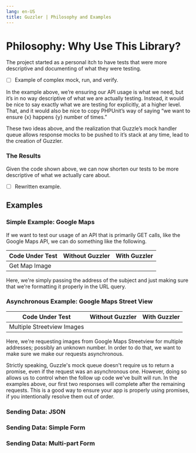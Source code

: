 ```yaml
---
lang: en-US
title: Guzzler | Philosophy and Examples
---
```


# Philosophy: Why Use This Library?

The project started as a personal itch to have tests that were more descriptive and documenting of what they were testing.

- [ ] Example of complex mock, run, and verify.

In the example above, we’re ensuring our API usage is what we need, but it’s in no way descriptive of what we are actually testing. Instead, it would be nice to say exactly what we are testing for explicitly, at a higher level. That, and it would also be nice to copy PHPUnit’s way of saying “we want to ensure {x} happens {y} number of times.”

These two ideas above, and the realization that Guzzle’s mock handler queue allows response mocks to be pushed to it’s stack at any time, lead to the creation of Guzzler.

### The Results

Given the code shown above, we can now shorten our tests to be more descriptive of what we actually care about.

- [ ] Rewritten example.

## Examples

### Simple Example: Google Maps

If we want to test our usage of an API that is primarily GET calls, like the Google Maps API, we can do something like the following.

| Code Under Test | Without Guzzler | With Guzzler |
|-----------------|-----------------|--------------|
| Get Map Image | | |

Here, we're simply passing the address of the subject and just making sure that we're formatting it properly in the URL query.

### Asynchronous Example: Google Maps Street View

| Code Under Test | Without Guzzler | With Guzzler |
|-----------------|-----------------|--------------|
| Multiple Streetview Images | | |

Here, we're requesting images from Google Maps Streetview for multiple addresses; possibly an unknown number. In order to do that, we want to make sure we make our requests asynchronous.

Strictly speaking, Guzzle's mock queue doesn't require us to return a promise, even if the request was an asynchronous one. However, doing so allows us to control when the follow up code we've built will run. In the examples above, our first two responses will complete after the remaining requests. This is a good way to ensure your app is properly using promises, if you intentionally resolve them out of order.

### Sending Data: JSON

### Sending Data: Simple Form

### Sending Data: Multi-part Form